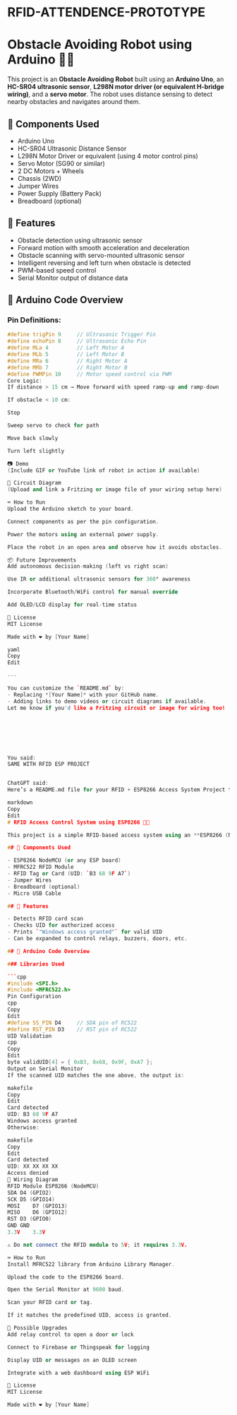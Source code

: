 # RFID-ATTENDENCE-PROTOTYPE

# Obstacle Avoiding Robot using Arduino 🚗🤖

This project is an **Obstacle Avoiding Robot** built using an **Arduino Uno**, an **HC-SR04 ultrasonic sensor**, **L298N motor driver (or equivalent H-bridge wiring)**, and a **servo motor**. The robot uses distance sensing to detect nearby obstacles and navigates around them.

## 🔧 Components Used

- Arduino Uno
- HC-SR04 Ultrasonic Distance Sensor
- L298N Motor Driver or equivalent (using 4 motor control pins)
- Servo Motor (SG90 or similar)
- 2 DC Motors + Wheels
- Chassis (2WD)
- Jumper Wires
- Power Supply (Battery Pack)
- Breadboard (optional)

## 🧠 Features

- Obstacle detection using ultrasonic sensor
- Forward motion with smooth acceleration and deceleration
- Obstacle scanning with servo-mounted ultrasonic sensor
- Intelligent reversing and left turn when obstacle is detected
- PWM-based speed control
- Serial Monitor output of distance data

## 📁 Arduino Code Overview

### Pin Definitions:

```cpp
#define trigPin 9     // Ultrasonic Trigger Pin
#define echoPin 8     // Ultrasonic Echo Pin
#define MLa 4         // Left Motor A
#define MLb 5         // Left Motor B
#define MRa 6         // Right Motor A
#define MRb 7         // Right Motor B
#define PWMPin 10     // Motor speed control via PWM
Core Logic:
If distance > 15 cm → Move forward with speed ramp-up and ramp-down

If obstacle < 10 cm:

Stop

Sweep servo to check for path

Move back slowly

Turn left slightly

📷 Demo
(Include GIF or YouTube link of robot in action if available)

🔌 Circuit Diagram
(Upload and link a Fritzing or image file of your wiring setup here)

⌨️ How to Run
Upload the Arduino sketch to your board.

Connect components as per the pin configuration.

Power the motors using an external power supply.

Place the robot in an open area and observe how it avoids obstacles.

📦 Future Improvements
Add autonomous decision-making (left vs right scan)

Use IR or additional ultrasonic sensors for 360° awareness

Incorporate Bluetooth/WiFi control for manual override

Add OLED/LCD display for real-time status

📜 License
MIT License

Made with ❤️ by [Your Name]

yaml
Copy
Edit

---

You can customize the `README.md` by:
- Replacing *[Your Name]* with your GitHub name.
- Adding links to demo videos or circuit diagrams if available.
Let me know if you'd like a Fritzing circuit or image for wiring too!







You said:
SAME WITH RFID ESP PROJECT


ChatGPT said:
Here’s a README.md file for your RFID + ESP8266 Access System Project that prints "Windows access granted" when a card is scanned:

markdown
Copy
Edit
# RFID Access Control System using ESP8266 🔐📶

This project is a simple RFID-based access system using an **ESP8266 (NodeMCU)** and **RFID-RC522 module**. It reads RFID cards and grants access by printing **"Windows access granted"** to the Serial Monitor when a valid card is scanned.

## 🔧 Components Used

- ESP8266 NodeMCU (or any ESP board)
- MFRC522 RFID Module
- RFID Tag or Card (UID: `B3 68 9F A7`)
- Jumper Wires
- Breadboard (optional)
- Micro USB Cable

## 🧠 Features

- Detects RFID card scan
- Checks UID for authorized access
- Prints `"Windows access granted"` for valid UID
- Can be expanded to control relays, buzzers, doors, etc.

## 📁 Arduino Code Overview

### Libraries Used

```cpp
#include <SPI.h>
#include <MFRC522.h>
Pin Configuration
cpp
Copy
Edit
#define SS_PIN D4     // SDA pin of RC522
#define RST_PIN D3    // RST pin of RC522
UID Validation
cpp
Copy
Edit
byte validUID[4] = { 0xB3, 0x68, 0x9F, 0xA7 };
Output on Serial Monitor
If the scanned UID matches the one above, the output is:

makefile
Copy
Edit
Card detected
UID: B3 68 9F A7
Windows access granted
Otherwise:

makefile
Copy
Edit
Card detected
UID: XX XX XX XX
Access denied
🔌 Wiring Diagram
RFID Module	ESP8266 (NodeMCU)
SDA	D4 (GPIO2)
SCK	D5 (GPIO14)
MOSI	D7 (GPIO13)
MISO	D6 (GPIO12)
RST	D3 (GPIO0)
GND	GND
3.3V	3.3V

⚠️ Do not connect the RFID module to 5V; it requires 3.3V.

⌨️ How to Run
Install MFRC522 library from Arduino Library Manager.

Upload the code to the ESP8266 board.

Open the Serial Monitor at 9600 baud.

Scan your RFID card or tag.

If it matches the predefined UID, access is granted.

🚀 Possible Upgrades
Add relay control to open a door or lock

Connect to Firebase or Thingspeak for logging

Display UID or messages on an OLED screen

Integrate with a web dashboard using ESP WiFi

📜 License
MIT License

Made with ❤️ by [Your Name]
